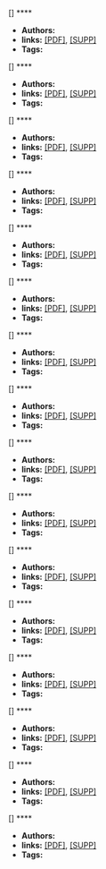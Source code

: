 [] ****  
  - **Authors:** 
  - **links:** [[PDF]](), [[SUPP]]()
  - **Tags:**

[] ****  
  - **Authors:** 
  - **links:** [[PDF]](), [[SUPP]]()
  - **Tags:**

[] ****  
  - **Authors:** 
  - **links:** [[PDF]](), [[SUPP]]()
  - **Tags:**

[] ****  
  - **Authors:** 
  - **links:** [[PDF]](), [[SUPP]]()
  - **Tags:**

[] ****  
  - **Authors:** 
  - **links:** [[PDF]](), [[SUPP]]()
  - **Tags:**

[] ****  
  - **Authors:** 
  - **links:** [[PDF]](), [[SUPP]]()
  - **Tags:**

[] ****  
  - **Authors:** 
  - **links:** [[PDF]](), [[SUPP]]()
  - **Tags:**

[] ****  
  - **Authors:** 
  - **links:** [[PDF]](), [[SUPP]]()
  - **Tags:**

[] ****  
  - **Authors:** 
  - **links:** [[PDF]](), [[SUPP]]()
  - **Tags:**

[] ****  
  - **Authors:** 
  - **links:** [[PDF]](), [[SUPP]]()
  - **Tags:**

[] ****  
  - **Authors:** 
  - **links:** [[PDF]](), [[SUPP]]()
  - **Tags:**

[] ****  
  - **Authors:** 
  - **links:** [[PDF]](), [[SUPP]]()
  - **Tags:**

[] ****  
  - **Authors:** 
  - **links:** [[PDF]](), [[SUPP]]()
  - **Tags:**

[] ****  
  - **Authors:** 
  - **links:** [[PDF]](), [[SUPP]]()
  - **Tags:**

[] ****  
  - **Authors:** 
  - **links:** [[PDF]](), [[SUPP]]()
  - **Tags:**

[] ****  
  - **Authors:** 
  - **links:** [[PDF]](), [[SUPP]]()
  - **Tags:**
